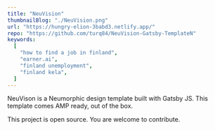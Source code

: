 ```yaml
---
title: "NeuVision"
thumbnailBlog: "./NeuVision.png"
url: "https://hungry-elion-3babd3.netlify.app/"
repo: "https://github.com/turq84/NeuVision-Gatsby-TemplateN"
keywords:
  [
    "how to find a job in finland",
    "earner.ai",
    "finland unemployment",
    "finland kela",
  ]
---
```


NeuVison is a Neumorphic design template built with Gatsby JS. This template comes AMP ready, out of the box.

This project is open source. You are welcome to contribute.
